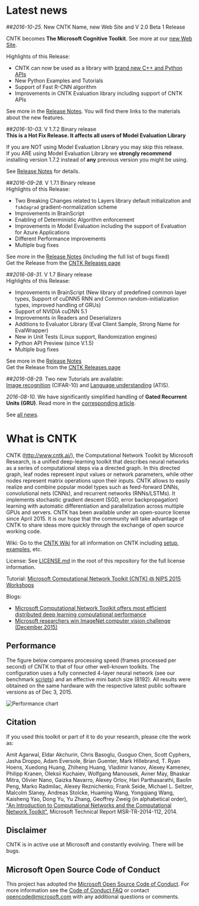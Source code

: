 # Latest news
##*2016-10-25.* New CNTK Name, new Web Site and V 2.0 Beta 1 Release  

CNTK becomes **The Microsoft Cognitive Toolkit**. See more at our [new Web Site](https://www.microsoft.com/en-us/research/product/cognitive-toolkit/).

Highlights of this Release:
* CNTK can now be used as a library with [brand new C++ and Python APIs](https://github.com/microsoft/cntk/wiki/CNTK-Library-API)
* New Python Examples and Tutorials
* Support of Fast R-CNN algorithm
* Improvements in CNTK Evaluation library including support of CNTK APIs

See more in the [Release Notes](https://github.com/Microsoft/CNTK/wiki/CNTK_2_0_beta_1_Release_Notes). You will find there links to the materials about the new features.  


##*2016-10-03.* V 1.7.2 Binary release  
**This is a Hot Fix Release. It affects all users of Model Evaluation Library**

If you are NOT using Model Evaluation Library you may skip this release.  
If you ARE using Model Evaluation Library we **strongly recommend** installing version 1.7.2 instead of **any** previous version you might be using.

See [Release Notes](https://github.com/Microsoft/CNTk/wiki/CNTK_1_7_2_Release_Notes) for details.


##*2016-09-28.* V 1.7.1 Binary release  
Highlights of this Release:
* Two Breaking Changes related to Layers library default initialization and ```fsAdagrad``` gradient-normalization scheme
* Improvements in BrainScript
* Enabling of Deterministic Algorithm enforcement
* Improvements in Model Evaluation including the support of Evaluation for Azure Applications
* Different Performance improvements
* Multiple bug fixes

See more in the [Release Notes](https://github.com/Microsoft/CNTK/wiki/CNTK_1_7_1_Release_Notes) (including the full list of bugs fixed)  
Get the Release from the [CNTK Releases page](https://github.com/Microsoft/CNTK/releases)


##*2016-08-31.* V 1.7 Binary release  
Highlights of this Release:
* Improvements in BrainScript (New library of predefined common layer types, Support of cuDNN5 RNN and Common random-initialization types, improved handling of GRUs)
* Support of NVIDIA cuDNN 5.1
* Improvements in Readers and Deserializers
* Additions to Evaluator Library (Eval Client Sample, Strong Name for EvalWrapper)
* New in Unit Tests (Linux support, Randomization engines)
* Python API Preview (since V.1.5)
* Multiple bug fixes

See more in the [Release Notes](https://github.com/Microsoft/CNTK/wiki/CNTK_1_7_Release_Notes)  
Get the Release from the [CNTK Releases page](https://github.com/Microsoft/CNTK/releases)


##*2016-08-29.* Two new Tutorials are available:  
[Image recognition](https://github.com/Microsoft/CNTK/wiki/Hands-On-Labs-Image-Recognition) (CIFAR-10) and [Language understanding](https://github.com/Microsoft/CNTK/wiki/Hands-On-Labs-Language-Understanding) (ATIS).


*2016-08-10.* We have significantly simplified handling of **Gated Recurrent Units (GRU)**. Read more in the [corresponding article](https://github.com/Microsoft/CNTK/wiki/GRUs-on-CNTK-with-BrainScript).

See [all news](https://github.com/Microsoft/CNTK/wiki/News).

# What is CNTK
CNTK (http://www.cntk.ai/), the Computational Network Toolkit by Microsoft Research, is a unified deep-learning toolkit that describes neural networks as a series of computational steps via a directed graph. In this directed graph, leaf nodes represent input values or network parameters, while other nodes represent matrix operations upon their inputs. CNTK allows to easily realize and combine popular model types such as feed-forward DNNs, convolutional nets (CNNs), and recurrent networks (RNNs/LSTMs). It implements stochastic gradient descent (SGD, error backpropagation) learning with automatic differentiation and parallelization across multiple GPUs and servers. CNTK has been available under an open-source license since April 2015. It is our hope that the community will take advantage of CNTK to share ideas more quickly through the exchange of open source working code.

Wiki: Go to the [CNTK Wiki](https://github.com/Microsoft/CNTK/wiki) for all information on CNTK including [setup](https://github.com/Microsoft/CNTK/wiki/Setup-CNTK-on-your-machine ), [examples](https://github.com/Microsoft/CNTK/wiki/Examples ), etc.

License: See [LICENSE.md](./LICENSE.md) in the root of this repository for the full license information.

Tutorial: [Microsoft Computational Network Toolkit (CNTK) @ NIPS 2015 Workshops](http://research.microsoft.com/en-us/um/people/dongyu/CNTK-Tutorial-NIPS2015.pdf)

Blogs:  

* [Microsoft Computational Network Toolkit offers most efficient distributed deep learning computational performance](http://blogs.technet.com/b/inside_microsoft_research/archive/2015/12/07/microsoft-computational-network-toolkit-offers-most-efficient-distributed-deep-learning-computational-performance.aspx)
* [Microsoft researchers win ImageNet computer vision challenge (December 2015)](http://blogs.microsoft.com/next/2015/12/10/microsoft-researchers-win-imagenet-computer-vision-challenge/)

## Performance

The figure below compares processing speed (frames processed per second) of CNTK to that of four other well-known toolkits. The configuration uses a fully connected 4-layer neural network (see our benchmark [scripts](https://github.com/Alexey-Kamenev/Benchmarks)) and an effective mini batch size (8192). All results were obtained on the same hardware with the respective latest public software versions as of Dec 3, 2015.

![Performance chart](Documentation/Documents/PerformanceChart.png)

## Citation

If you used this toolkit or part of it to do your research, please cite the work as:

Amit Agarwal, Eldar Akchurin, Chris Basoglu, Guoguo Chen, Scott Cyphers, Jasha Droppo, Adam Eversole, Brian Guenter, Mark Hillebrand, T. Ryan Hoens, Xuedong Huang, Zhiheng Huang, Vladimir Ivanov, Alexey Kamenev, Philipp Kranen, Oleksii Kuchaiev, Wolfgang Manousek, Avner May, Bhaskar Mitra, Olivier Nano, Gaizka Navarro, Alexey Orlov, Hari Parthasarathi, Baolin Peng, Marko Radmilac, Alexey Reznichenko, Frank Seide, Michael L. Seltzer, Malcolm Slaney, Andreas Stolcke, Huaming Wang, Yongqiang Wang, Kaisheng Yao, Dong Yu, Yu Zhang, Geoffrey Zweig (in alphabetical order), ["An Introduction to Computational Networks and the Computational Network Toolkit"](http://research.microsoft.com/apps/pubs/?id=226641), Microsoft Technical Report MSR-TR-2014-112, 2014.

## Disclaimer 

CNTK is in active use at Microsoft and constantly evolving. There will be bugs.


## Microsoft Open Source Code of Conduct

This project has adopted the [Microsoft Open Source Code of Conduct](https://opensource.microsoft.com/codeofconduct/). For more information see the [Code of Conduct FAQ](https://opensource.microsoft.com/codeofconduct/faq/) or contact [opencode@microsoft.com](mailto:opencode@microsoft.com) with any additional questions or comments.
